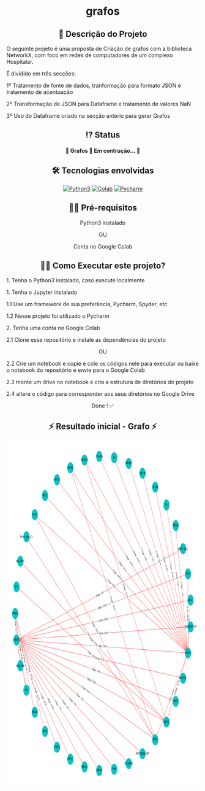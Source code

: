 
 <!-- Explicação do projeto -->
<h1 align="center">grafos</h1>
<h2 align="center"> 🧾 Descrição do Projeto</h2>
<p align="left">O seguinte projeto é uma proposta de Criação de grafos com a biblioteca NetworkX, com foco em redes de computadores de um complexo Hospitalar.</p>
<p align="left">É dividido em três secções: </p>
<p align="left">1º Tratamento de fonte de dados, tranformação para formato JSON e tratamento de acentuação </p>
<p align="left">2º Transformação de JSON para Dataframe e tratamento de valores NaN</p>
<p align="left">3º Uso do Dataframe criado na secção anterio para gerar Grafos</p>

 <!-- Status do projeto -->
 <h2 align="center"> ⁉ Status </h2>
<h4 align="center"> 
	 🚧 Grafos 🚀 Em contrução...  🚧
</h4>


<!-- Indice -->
<!--<p align="center">
 <a href="#objetivo">Objetivo</a> •
 <a href="#roadmap">Roadmap</a> • 
 <a href="#tecnologias">Tecnologias</a> • 
 <a href="#contribuicao">Contribuição</a> • 
 <a href="#licenc-a">Licença</a> • 
 <a href="#autor">Autor</a>
</p>-->

<!-- Tecnologias envolvidas -->
<div align="center" class='container'>
	<h2 align="center"> 🛠 Tecnologias envolvidas</h2>
		<a href="https://www.python.org/" target="_blank" align = "center"> <img src="https://img.shields.io/badge/Python-3776AB?style=for-the-badge&logo=python&logoColor=white" width="120" height="30" alt="Python3" /></a>
		<a href="https://colab.research.google.com/notebooks/" target="_blank" align = "center"> <img src="https://img.shields.io/badge/Colab-F9AB00?style=for-the-badge&logo=googlecolab&color=525252e" width="120" height="30" alt="Colab" /></a>
		<a href="https://www.jetbrains.com/pt-br/pycharm/download/" target="_blank" align = "center"> <img src="https://img.shields.io/badge/pycharm-143?style=for-the-badge&logo=pycharm&logoColor=black&color=black&labelColor=green" width="120" height="30" alt="Pycharm" /></a>
	
</div>

<!-- Requirements -->
<div align="center" class='container'>
	<h2 align="center">👨‍💻 Pré-requisitos </h2>
	<p align="center">Python3 instalado</p>
  	<p align="center">OU</p>
  	<p align="center">Conta no Google Colab</p>
</div>



<!-- How to execute -->
<div align="center" class='container'>
	<h2 align="center">🏃‍♀️ Como Executar este projeto? </h2>
	<p align="left"> 1. Tenha o Python3 instalado, caso execute localmente</p>
  	<p align="left"> 1. Tenha o Jupyter instalado</p>
  	<p align="left"> 1.1 Use um framework de sua preferência, Pycharm, Spyder, etc</p>
	<p align="left"> 1.2 Nesse projeto foi utilizado o Pycharm</p>
	<p align="left"> 2. Tenha uma conta no Google Colab</p>
  	<p align="left"> 2.1 Clone esse repositório e instale as dependências do projeto</p>
    	<p align="center">OU</p>
	<p align="left"> 2.2 Crie um notebook e copie e cole os códigos nele para executar ou baixe o notebook do repositório e envie para o Google Colab</p>
	<p align="left"> 2.3 monte um drive no notebook e cria a estrutura de diretórios do projeto</p>
	<p align="left"> 2.4 altere o código para corresponder aos seus diretórios no Google Drive</p>
	<p align="center">Done ! ✅</p>
</div>

<!-- Resultados -->
<!-- Resultado forms -->
<div align="center" class='container'>
	<h2 align="center"> ⚡ Resultado inicial - Grafo  ⚡</h2>
</div>
<div align="center" class='result'>
	<img alt="#grafo" title="#grafo" src="./output/grafo.png" width=1200" height="900"/>
</div>


